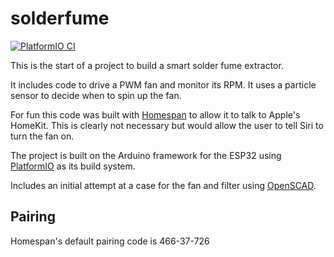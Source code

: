# solderfume

[![PlatformIO CI](https:actions/workflows/main.yml/badge.svg)](https:actions/workflows/main.yml)

This is the start of a project to build a smart solder fume extractor.

It includes code to drive a PWM fan and monitor its RPM. It uses a
particle sensor to decide when to spin up the fan.

For fun this code was built with [Homespan](https://github.com/HomeSpan/HomeSpan) to allow it to talk to
Apple's HomeKit. This is clearly not necessary but would allow the
user to tell Siri to turn the fan on.

The project is built on the Arduino framework for the ESP32 using
[PlatformIO](https://platformio.org) as its build system.

Includes an initial attempt at a case for the fan and filter using [OpenSCAD](https://openscad.org).

## Pairing

Homespan's default pairing code is 466-37-726
